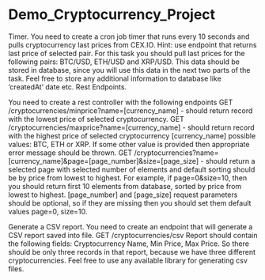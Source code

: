 # Demo_Cryptocurrency_Project
Timer.
You need to create a cron job timer that runs every 10 seconds and pulls cryptocurrency last prices from CEX.IO. Hint: use endpoint that returns last price of selected pair. For this task you should pull last prices for the following pairs: BTC/USD, ETH/USD and XRP/USD. This data should be stored in database, since you will use this data in the next two parts of the task. Feel free to store any additional information to database like ‘createdAt’ date etc.
Rest Endpoints.


You need to create a rest controller with the following endpoints
GET /cryptocurrencies/minprice?name=[currency_name] - should return record with the lowest price of selected cryptocurrency.
GET /cryptocurrencies/maxprice?name=[currency_name] - should return record with the highest price of selected cryptocurrency [currency_name] possible values: BTC, ETH or XRP. If some other value is provided then appropriate error message should be thrown.
GET /cryptocurrencies?name=[currency_name]&page=[page_number]&size=[page_size] - should return a selected page with selected number of elements and default sorting should be by price from lowest to highest. For example, if page=0&size=10, then you should return first 10 elements from database, sorted by price from lowest to highest. [page_number] and [page_size] request parameters should be optional, so if they are missing then you should set them default values page=0, size=10.


Generate a CSV report.
You need to create an endpoint that will generate a CSV report saved into file.
GET /cryptocurrencies/csv Report should contain the following fields: Cryptocurrency Name, Min Price, Max Price. So there should be only three records in that report, because we have three different cryptocurrencies. Feel free to use any available library for generating csv files.
